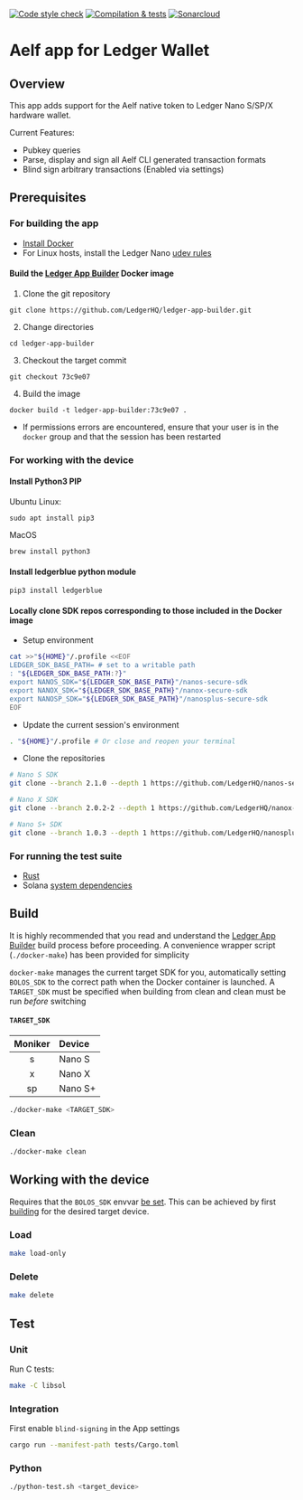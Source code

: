[![Code style check](https://github.com/blooo-io/LedgerHQ-app-aelf/actions/workflows/lint-workflow.yml/badge.svg)](https://github.com/blooo-io/LedgerHQ-app-aelf/actions/workflows/lint-workflow.yml)
[![Compilation & tests](https://github.com/blooo-io/LedgerHQ-app-aelf/actions/workflows/ci-workflow.yml/badge.svg)](https://github.com/blooo-io/LedgerHQ-app-aelf/actions/workflows/ci-workflow.yml)
[![Sonarcloud](https://github.com/blooo-io/LedgerHQ-app-aelf/actions/workflows/sonarcloud.yml/badge.svg)](https://github.com/blooo-io/LedgerHQ-app-aelf/actions/workflows/sonarcloud.yml)

# Aelf app for Ledger Wallet

## Overview

This app adds support for the Aelf native token to Ledger Nano S/SP/X hardware wallet.

Current Features:
- Pubkey queries
- Parse, display and sign all Aelf CLI generated transaction formats
- Blind sign arbitrary transactions (Enabled via settings)

## Prerequisites
### For building the app
* [Install Docker](https://docs.docker.com/get-docker/)
* For Linux hosts, install the Ledger Nano [udev rules](https://github.com/LedgerHQ/udev-rules)
#### Build the [Ledger App Builder](https://developers.ledger.com/docs/nano-app/build/) Docker image
1. Clone the git repository
```
git clone https://github.com/LedgerHQ/ledger-app-builder.git
```
2. Change directories
```
cd ledger-app-builder
```
3. Checkout the target commit
```
git checkout 73c9e07
```
4. Build the image
```
docker build -t ledger-app-builder:73c9e07 .
```
  * If permissions errors are encountered, ensure that your user is in the `docker`
group and that the session has been restarted

### For working with the device
#### Install Python3 PIP
Ubuntu Linux:
```
sudo apt install pip3
```
MacOS
```
brew install python3
```
#### Install ledgerblue python module
```
pip3 install ledgerblue
```
#### Locally clone SDK repos corresponding to those included in the Docker image
* Setup environment
```bash
cat >>"${HOME}"/.profile <<EOF
LEDGER_SDK_BASE_PATH= # set to a writable path
: "${LEDGER_SDK_BASE_PATH:?}"
export NANOS_SDK="${LEDGER_SDK_BASE_PATH}"/nanos-secure-sdk
export NANOX_SDK="${LEDGER_SDK_BASE_PATH}"/nanox-secure-sdk
export NANOSP_SDK="${LEDGER_SDK_BASE_PATH}"/nanosplus-secure-sdk
EOF
```
* Update the current session's environment
```bash
. "${HOME}"/.profile # Or close and reopen your terminal
```
* Clone the repositories
```bash
# Nano S SDK
git clone --branch 2.1.0 --depth 1 https://github.com/LedgerHQ/nanos-secure-sdk.git "${NANOS_SDK}"

# Nano X SDK
git clone --branch 2.0.2-2 --depth 1 https://github.com/LedgerHQ/nanox-secure-sdk.git "${NANOX_SDK}"

# Nano S+ SDK
git clone --branch 1.0.3 --depth 1 https://github.com/LedgerHQ/nanosplus-secure-sdk.git "${NANOSP_SDK}"
```

### For running the test suite
* [Rust](https://rustup.rs/)
* Solana [system dependencies](https://github.com/solana-labs/solana/#1-install-rustc-cargo-and-rustfmt)

## Build
It is highly recommended that you read and understand the [Ledger App Builder](https://developers.ledger.com/docs/nano-app/build/)
build process before proceeding.  A convenience wrapper script (`./docker-make`) has been provided for simplicity

`docker-make` manages the current target SDK for you, automatically setting `BOLOS_SDK` to the
correct path when the Docker container is launched. A `TARGET_SDK` must be specified when building
from clean and clean must be run _before_ switching
#### `TARGET_SDK`
|Moniker|Device|
|:-----:|:-----|
|s|Nano S|
|x|Nano X|
|sp|Nano S+|

```bash
./docker-make <TARGET_SDK>
```

### Clean
```bash
./docker-make clean
```

## Working with the device
Requires that the `BOLOS_SDK` envvar [be set](https://developers.ledger.com/docs/nano-app/load/).
This can be achieved by first [building](#build) for the desired target device.
### Load
```bash
make load-only
```

### Delete
```bash
make delete
```

## Test
### Unit
Run C tests:
```bash
make -C libsol
```
### Integration
First enable `blind-signing` in the App settings
```bash
cargo run --manifest-path tests/Cargo.toml
```
### Python
```bash
./python-test.sh <target_device>
```